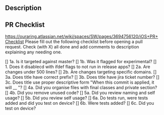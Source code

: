 ## Description


## PR Checklist
https://ouraring.atlassian.net/wiki/spaces/SW/pages/3694756120/iOS+PR+Checklist
Please fill out the following checklist before opening a pull request. Check (with X) all done and add comments to description explaining any needing one.

[] 1a. Is it targeted against master?
[] 1b. Was it flagged for experimental?
[] 1. Does it disablecd with ifdef flags to not run in release apps?
[] 2a. Are changes under 500 lines?
[] 2b. Are changes targeting specific domains.
[] 3a. Does title have correct prefix?
[] 3b. Does title have jira ticket number?
[] 3c. Does title use proper descriptive form "When this commit is applied, it will __ "?
[] 4a. Did you organise files with final classes and private section?
[] 4b. Did you remove unused code?
[] 5a. Did you review naming and self usage?
[] 5b. Did you review self usage?
[] 6a. Do tests run, were tests added and did you test on device?
[] 6b. Were tests added?
[] 6c. Did you test on device?
